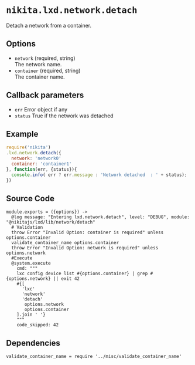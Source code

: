 
# `nikita.lxd.network.detach`

Detach a network from a container.

## Options

* `network` (required, string)   
  The network name.
* `container` (required, string)   
  The container name.

## Callback parameters

* `err`
  Error object if any
* `status`
  True if the network was detached

## Example

```js
require('nikita')
.lxd.network.detach({
  network: 'network0'
  container: 'container1'
}, function(err, {status}){
  console.info( err ? err.message : 'Network detached  : ' + status);
})
```

## Source Code

    module.exports = ({options}) ->
      @log message: "Entering lxd.network.detach", level: "DEBUG", module: "@nikitajs/lxd/lib/network/detach"
      # Validation
      throw Error "Invalid Option: container is required" unless options.container
      validate_container_name options.container
      throw Error "Invalid Option: network is required" unless options.network
      #Execute
      @system.execute
        cmd: """
        lxc config device list #{options.container} | grep #{options.network} || exit 42
        #{[
          'lxc'
          'network'
          'detach'
           options.network
           options.container
        ].join ' '}
        """
        code_skipped: 42

## Dependencies

    validate_container_name = require '../misc/validate_container_name'
